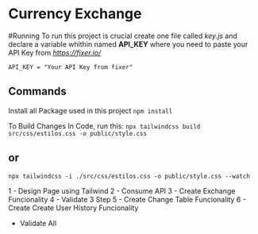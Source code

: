 # Currency Exchange

#Running
To run this project is crucial create one file called *key.js* and declare a variable whithin named **API_KEY** where you need to paste your API Key from *https://fixer.io/*

```API_KEY = "Your API Key from fixer"```

## Commands 

Install all Package used in this project
```npm install```

To Build Changes In Code, run this: 
 ```npx tailwindcss build src/css/estilos.css -o public/style.css```
## or
```npx tailwindcss -i ./src/css/estilos.css -o public/style.css --watch```




1 - Design Page using Tailwind
2 - Consume API
3 - Create Exchange Funcionality
4 - Validate 3 Step
5 - Create Change Table Funcionality
6 - Create Create User History Funcionality

 - Validate All